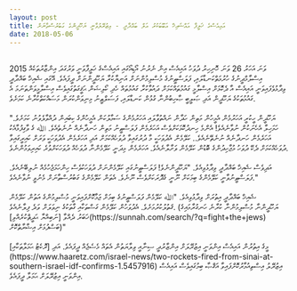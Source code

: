 ```yaml
---
layout: post
title: އައިއެސްގެ ޚަލީފާ އައްޝައިޚް އަބޫބަކުރު އަލް ބަޣްދާދީ - އިޒުރޭލުވާނީ ޔަހޫދީންގެ ގަބުރުސްތާނަށް
date: 2018-05-06
---
```

<br/>
2015 ވަނަ އަހަރު 26 ވަނަ ހޮނިހިރު ދުވަހު އައިއެސް އިން ނެރުނު އޯޑިއޯގައި އައިއެސްގެ ޚަލީފާވަނީ ވަރުގަދަ އިންޒާރުތަކެއް އިސްލާމްދީނުގެ ހުރުމަތްކަނޑާލައި، ފަލަސްޠީނުގެ މުސްލިމުންނަށް އަނިޔާކުރާ ޔަހޫދީންނަށް ދީފައެވެ. އޭގައި ޝެއިޚް ބަޣްދާދީ ވިދާޅުވެފައިވަނީ އައިއެސް އާ ދެކޮޅަށް އިސްލާމީ ގައުމުތައްކަމަށް ދައުވާކުރާ ގައުމުތައް ހެދި ކޯލިޝަން ޙަޤީގަތުގައިވެސް އިސްލާމީވަންތަނަމަ އެ ގައުމުތަކުގެ ޔަހޫދީން އަދި ޞަލީބީ ޞާހިބުންނާ ގުޅުން ކަނޑާލައި، ފަސަލްޠީނު މިނިވަންކުރަން މަސައްކަތްކުރާނެ ކަމަށެވެ. 
<br/>
<br/>
"ޔަހޫދީން ހީކުރީ އަހަރުމެން އެމީހުން މަތިން ހަދާން ނައްތުވާލައި އަހަރުމެންގެ ސަމާލުކަން އެމީހުންގެ ކިބައިން ދުއްވާލެވުނު ކަމަށެވެ. ހަމަހިލާ އެހެނަކުން ނުވާނެއެވެ! އެންމެ ހިނދުކޮޅަކަށްވެސް އަހަރެމެން ފަލަސްޠީނު މަތިން ހަނދާނެއް ނުނެތެއެވެ. ﷲ ގެ ވާގިފުޅާއެކު އަހަރެމެން ހަނދާނެއް ނުނެތޭނެއެވެ.. ކަލޭމެން އެދުވަހަކީ މާ ދުރުގައިވާ ދުވަހެއްކަމަށް އަދި އަހަރެމެން އެދުވަހަކީ ވަރަށް ކައިރީގައިވާ ދުވަހެއްކަމަށް ދެކޭ ދުވަހު މުޖާހިދުންގެ ބޮޑުން ކަލޭމެން ވަށާލާނެއެވެ. އަހަރެމެން މިދަނީ ކަލޭމެންނާ ދުވަހެއް ދުވަހަކަށްވުރެ ކައިރިވަމުންނެވެ. 
<br/>
<br/>
އަދިވެސް ޝެއިޚް ބަޣްދާދީ ވިދާޅުވިއެވެ. "ޔަހޫދީންނެވެ! ފަލަސްޠީނުގައި ކަލޭމެންނަށް ދުވަހަކުވެސް ހިންހަމަޖެހުމެއް ނުލިބޭނެއެވެ. ފަލަސްޠީނުވާނީ ކަލޭމެންގެ ބިމަކަށް ނޫނީ ގެދޮރަކަށްވެސް ނޫނެވެ. އެތަން ކަލޭމެންގެ ގަބުރުސްތާނަށް މެނުވީ ނުވާނެއެވެ."  
<br/>
<br/>
ޝެއިޚް ބަޣްދާދީ އިތުރަށް ވިދާޅުވިއެވެ. "ﷲ ކަލޭމެން ފަލަސްޠީނުގެ ބިމަށް ޖަމާކޮށްފައިވަނީ މުސްލިމުންގެ އަތުން ކަލޭމެން ޤަތުލުކުރުމަށެވެ. އެދުވަހުން ކަލޭމެން ގަސްތަކާއި ގާތަކުގެ ނިވަލަށް ވަދެ ފިލާނެއެވެ. (ޔަހޫދީންނާ މުސްލިމުންނާ ކުރާނެ ހަނގުރާމައިގެ ޚަބަރު ދެއްވާ [ނަބިއްޔާ ޙަދީޘްކުރެއްވި](https://sunnah.com/search/?q=fight+the+jews) ބަސްފުޅަށް އިޝާރާތްކޮށް)"
<br/>
<br/>
މީގެ އިތުރުން އައިއެސް އިންވަނީ އިޒުރޭލަށް އިންޒާރުދީ ސިނާއީ ވިލާޔަތުން އެތައް މެސެޖެއް ދީފައެވެ. އަދި [ރޮކެޓު ޙަމަލާތަކާއި](https://www.haaretz.com/israel-news/two-rockets-fired-from-sinai-at-southern-israel-idf-confirms-1.5457916) އިޒުރޭލު އިސްތިއުމާރުކޮށްފައިވާ އަޤްޞާ ބިމުގައިވެސް އައިއެސް އިންވަނީ އިޒުރޭލަށް ޙަމަލާ ދީފައެވެ.

